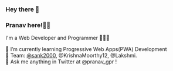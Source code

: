 ### Hey there 👋

### Pranav here!🧑🏻

 I'm a Web Developer and Programmer 👨🏻‍💻

 🌱 I’m currently learning Progressive Web Apps(PWA) Development <br>
 👯 Team: <a href="#">@sank2000</a>, @KrishnaMoorthy12, @Lakshmi. <br>
 💬 Ask me anything in Twitter at @pranav_gpr !
